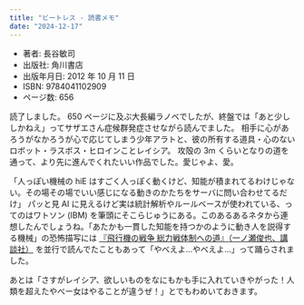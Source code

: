```yaml
---
title: "ビートレス - 読書メモ"
date: "2024-12-17"
---
```

- 著者: 長谷敏司
- 出版社: 角川書店
- 出版年月日: 2012 年 10 月 11 日
- ISBN: 9784041102909
- ページ数: 656

読了しました。 650 ページに及ぶ大長編ラノベでしたが、終盤では「あと少ししかねえ」ってサザエさん症候群発症させながら読んでました。 相手に心があろうがなかろうが心で応じてしまう少年アラトと、彼の所有する道具・心のないロボット・ラスボス・ヒロインことレイシア。 攻殻の 3m くらいとなりの道を通って、より先に進んでくれたいい作品でした。愛じゃよ、愛。

「人っぽい機械の hiE はすごく人っぽく動くけど、知能が積まれてるわけじゃない。その場その場でいい感じになる動きのかたちをサーバに問い合わせてるだけ」 パッと見 AI に見えるけど実は統計解析やルールベースが使われている、ってのはワトソン (IBM) を筆頭にそこらじゅうにある。このあるあるネタから連想したんでしょうね。「あたかも一貫した知能を持つかのように動き人を説得する機械」の恐怖描写には [『飛行機の戦争 総力戦体制への道』（一ノ瀬俊也、講談社）](https://bookclub.kodansha.co.jp/product?item=0000210924) を並行で読んでたこともあって「やべえよ…やべえよ…」って踊らされました。

あとは「さすがレイシア、欲しいものをなにもかも手に入れていきやがった！人類を超えたやべー女はやることが違うぜ！」とでもわめいておきます。